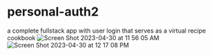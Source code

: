 # personal-auth2
a complete fullstack app with user login that serves as a virtual recipe cookbook
![Screen Shot 2023-04-30 at 11 56 05 AM](https://user-images.githubusercontent.com/126643073/235364089-8f538e72-0f9f-4cad-9fce-386dd2d12dfa.png)
![Screen Shot 2023-04-30 at 12 17 08 PM](https://user-images.githubusercontent.com/126643073/235364091-4d97605c-fb6f-4de6-9cdb-24df67ab527e.png)
